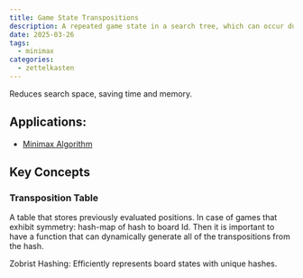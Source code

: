 ```yaml
---
title: Game State Transpositions
description: A repeated game state in a search tree, which can occur due to equivalence of boards due to symmetry, or different move sequences leading to the same position
date: 2025-03-26
tags:
  - minimax
categories:
  - zettelkasten
---
```


Reduces search space, saving time and memory.  

## Applications:

- [Minimax Algorithm](Minimax%20Algorithm.md)

## Key Concepts

### Transposition Table

A table that stores previously evaluated positions. 
In case of games that exhibit symmetry: hash-map of hash to board Id. Then it is
important to have a function that can dynamically generate all of the
transpositions from the hash.

Zobrist Hashing: Efficiently represents board states with unique hashes.  
